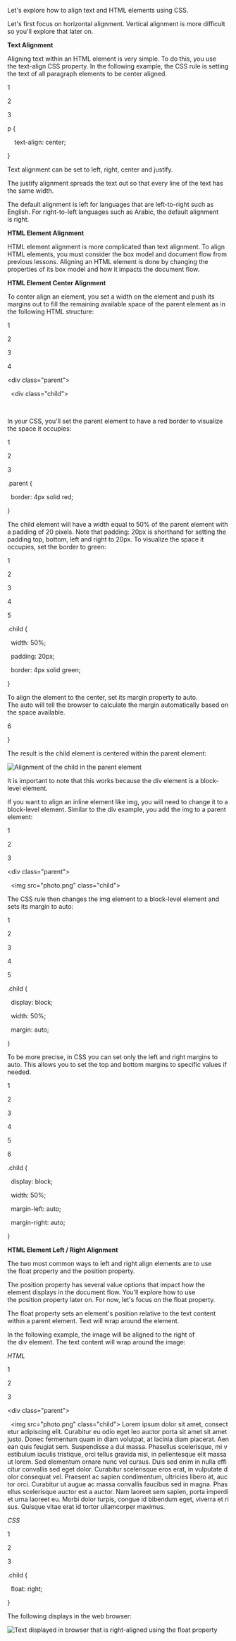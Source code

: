 Let's explore how to align text and HTML elements using CSS.

Let's first focus on horizontal alignment. Vertical alignment is more difficult so you'll explore that later on.

**Text Alignment**

Aligning text within an HTML element is very simple. To do this, you use the text-align CSS property. In the following example, the CSS rule is setting the text of all paragraph elements to be center aligned.

1

2

3

p {

    text-align: center;

}

Text alignment can be set to left, right, center and justify.

The justify alignment spreads the text out so that every line of the text has the same width.

The default alignment is left for languages that are left-to-right such as English. For right-to-left languages such as Arabic, the default alignment is right.

**HTML Element Alignment**

HTML element alignment is more complicated than text alignment. To align HTML elements, you must consider the box model and document flow from previous lessons. Aligning an HTML element is done by changing the properties of its box model and how it impacts the document flow.

**HTML Element Center Alignment**

To center align an element, you set a width on the element and push its margins out to fill the remaining available space of the parent element as in the following HTML structure:

1

2

3

4

<div class="parent">

  <div class="child">

  </div>

</div>

In your CSS, you'll set the parent element to have a red border to visualize the space it occupies:

1

2

3

.parent {

  border: 4px solid red;

}

The child element will have a width equal to 50% of the parent element with a padding of 20 pixels. Note that padding: 20px is shorthand for setting the padding top, bottom, left and right to 20px. To visualize the space it occupies, set the border to green:

1

2

3

4

5

.child {

  width: 50%;

  padding: 20px;

  border: 4px solid green;

}

To align the element to the center, set its margin property to auto. The auto will tell the browser to calculate the margin automatically based on the space available.

6

}

The result is the child element is centered within the parent element:

![Alignment of the child in the parent element](https://d3c33hcgiwev3.cloudfront.net/imageAssetProxy.v1/ElKjOOdnT2GSozjnZy9hJw_0670f63ae6e548a28dfa041b7983bfe1_css_center_div.png?expiry=1692835200000&hmac=J6rYFOVI0pP-UKUuRsXC98-tZxwEjbUZkofk1l5is9Y)

It is important to note that this works because the div element is a block-level element.

If you want to align an inline element like img, you will need to change it to a block-level element. Similar to the div example, you add the img to a parent element:

1

2

3

<div class="parent">

  <img src="photo.png" class="child">

</div>

The CSS rule then changes the img element to a block-level element and sets its margin to auto:

1

2

3

4

5

.child {

  display: block;

  width: 50%;

  margin: auto;

}

To be more precise, in CSS you can set only the left and right margins to auto. This allows you to set the top and bottom margins to specific values if needed.

1

2

3

4

5

6

.child {

  display: block;

  width: 50%;

  margin-left: auto;

  margin-right: auto;

}

**HTML Element Left / Right Alignment**

The two most common ways to left and right align elements are to use the float property and the position property.

The position property has several value options that impact how the element displays in the document flow. You'll explore how to use the position property later on. For now, let's focus on the float property.

The float property sets an element's position relative to the text content within a parent element. Text will wrap around the element.

In the following example, the image will be aligned to the right of the div element. The text content will wrap around the image:

_HTML_

1

2

3

<div class="parent">

  <img src="photo.png" class="child"> Lorem ipsum dolor sit amet, consectetur adipiscing elit. Curabitur eu odio eget leo auctor porta sit amet sit amet justo. Donec fermentum quam in diam volutpat, at lacinia diam placerat. Aenean quis feugiat sem. Suspendisse a dui massa. Phasellus scelerisque, mi vestibulum iaculis tristique, orci tellus gravida nisi, in pellentesque elit massa ut lorem. Sed elementum ornare nunc vel cursus. Duis sed enim in nulla efficitur convallis sed eget dolor. Curabitur scelerisque eros erat, in vulputate dolor consequat vel. Praesent ac sapien condimentum, ultricies libero at, auctor orci. Curabitur ut augue ac massa convallis faucibus sed in magna. Phasellus scelerisque auctor est a auctor. Nam laoreet sem sapien, porta imperdiet urna laoreet eu. Morbi dolor turpis, congue id bibendum eget, viverra et risus. Quisque vitae erat id tortor ullamcorper maximus.

</div>

_CSS_

1

2

3

.child {

  float: right;

}

The following displays in the web browser:

![Text displayed in browser that is right-aligned using the float property](https://d3c33hcgiwev3.cloudfront.net/imageAssetProxy.v1/JBGR11KmTT-RkddSpn0_WA_a961d58ec8334d8387cc2df53c9b15e1_css_float_right.png?expiry=1692835200000&hmac=bvlxNyS1gPGF1Pp8l7yj3VAZP_uDK9M3P0M5iisl5GA)